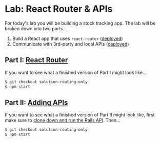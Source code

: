# Lab: React Router & APIs

For today's lab you will be building a stock tracking app. The lab will be broken down into two parts...
  1. Build a React app that uses `react-router` ([deployed](level-goat.surge.sh))
  2. Communicate with 3rd-party and local APIs ([deployed](#))

## Part I: [React Router](part-i.md)

If you want to see what a finished version of Part I might look like...

```bash
$ git checkout solution-routing-only
$ npm start
```

## Part II: [Adding APIs](part-ii.md)

If you want to see what a finished version of Part II might look like, first make sure to [clone down and run the Rails API](https://github.com/ga-wdi-exercises/react-router-lab-api). Then...

```bash
$ git checkout solution-routing-only
$ npm start
```
